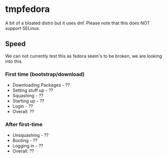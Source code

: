 # tmpfedora
A bit of a bloated distro but it uses dnf. Please note that this does NOT support SELinux.

## Speed
We can not currently test this as fedora seem's to be broken, we are looking into this.
### First time (bootstrap/download)
- Downloading Packages - ??
- Setting stuff up - ??
- Squashing - ??
- Starting up - ??
- Login - ??
- Overall: ??
### After first-time
- Unsquashing - ??
- Booting - ??
- Logging in - ??
- Overall: ??
